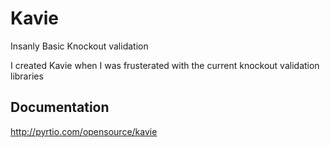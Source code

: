 # Kavie
Insanly Basic Knockout validation


I created Kavie when I was frusterated with the current knockout validation libraries

## Documentation
http://pyrtio.com/opensource/kavie
